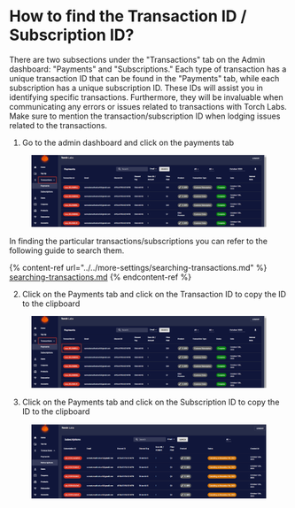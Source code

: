 # How to find the Transaction ID / Subscription ID?

There are two subsections under the "Transactions" tab on the Admin dashboard: "Payments" and "Subscriptions." Each type of transaction has a unique transaction ID that can be found in the "Payments" tab, while each subscription has a unique subscription ID. These IDs will assist you in identifying specific transactions. Furthermore, they will be invaluable when communicating any errors or issues related to transactions with Torch Labs. Make sure to mention the transaction/subscription ID when lodging issues related to the transactions.

1. Go to the admin dashboard and click on the payments tab

<figure><img src="../../.gitbook/assets/2023-10-12 14_12_49-Sameera - Torch Labs - Slack.png" alt=""><figcaption></figcaption></figure>

In finding the particular transactions/subscriptions you can refer to the following guide to search them.

{% content-ref url="../../more-settings/searching-transactions.md" %}
[searching-transactions.md](../../more-settings/searching-transactions.md)
{% endcontent-ref %}

2. Click on the Payments tab and click on the Transaction ID to copy the ID to the clipboard

<figure><img src="../../.gitbook/assets/2023-10-12 14_28_41-2023-10-12 14_12_49-Sameera - Torch Labs - Slack R.png" alt=""><figcaption></figcaption></figure>

3. Click on the Payments tab and click on the Subscription ID to copy the ID to the clipboard

<figure><img src="../../.gitbook/assets/2023-10-12 14_13_13-TorchLabs - Dashboard (1).png" alt=""><figcaption></figcaption></figure>










